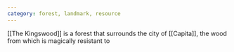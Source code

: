 ```yaml
---
category: forest, landmark, resource
---
```

[[The Kingswood]] is a forest that surrounds the city of [[Capita]], the wood from which is magically resistant to 